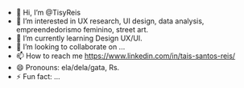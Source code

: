 - 👋 Hi, I’m @TisyReis
- 👀 I’m interested in UX research, UI design, data analysis, empreendedorismo feminino, street art.
- 🌱 I’m currently learning Design UX/UI.
- 💞️ I’m looking to collaborate on ...
- 📫 How to reach me https://www.linkedin.com/in/tais-santos-reis/
- 😄 Pronouns: ela/dela/gata, Rs. 
- ⚡ Fun fact: ...

<!---
TisyReis/TisyReis is a ✨ special ✨ repository because its `README.md` (this file) appears on your GitHub profile.
You can click the Preview link to take a look at your changes.
--->
